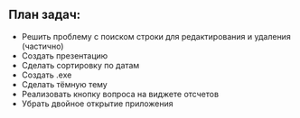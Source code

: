 ## План задач:
- Решить проблему с поиском строки для редактирования и удаления (частично)
- Создать презентацию
- Сделать сортировку по датам
- Создать .exe
- Сделать тёмную тему
- Реализовать кнопку вопроса на виджете отсчетов
- Убрать двойное открытие приложения